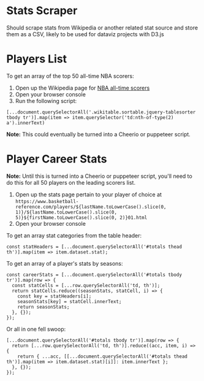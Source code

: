# Stats Scraper

Should scrape stats from Wikipedia or another related stat source and store them as a CSV, likely to be used for dataviz projects with D3.js

# Players List

To get an array of the top 50 all-time NBA scorers:
1. Open up the Wikipedia page for [NBA all-time scorers](https://en.wikipedia.org/wiki/List_of_National_Basketball_Association_career_scoring_leaders)
1. Open your browser console
1. Run the following script:

```
[...document.querySelectorAll('.wikitable.sortable.jquery-tablesorter tbody tr')].map(item => item.querySelector('td:nth-of-type(2) a').innerText)
```

**Note:** This could eventually be turned into a Cheerio or puppeteer script.

# Player Career Stats

**Note:** Until this is turned into a Cheerio or puppeteer script, you'll need to do this for all 50 players on the leading scorers list.

1. Open up the stats page pertain to your player of choice at `https://www.basketball-reference.com/players/${lastName.toLowerCase().slice(0, 1)}/${lastName.toLowerCase().slice(0, 5)}${firstName.toLowerCase().slice(0, 2)}01.html`
1. Open your browser console

To get an array stat categories from the table header:
```
const statHeaders = [...document.querySelectorAll('#totals thead th')].map(item => item.dataset.stat);
```

To get an array of a player's stats by seasons:

```
const careerStats = [...document.querySelectorAll('#totals tbody tr')].map(row => {
  const statCells = [...row.querySelectorAll('td, th')];
  return statCells.reduce((seasonStats, statCell, i) => {
    const key = statHeaders[i];
    seasonStats[key] = statCell.innerText;
    return seasonStats;
  }, {});
});
```

Or all in one fell swoop:

```
[...document.querySelectorAll('#totals tbody tr')].map(row => {
  return [...row.querySelectorAll('td, th')].reduce((acc, item, i) => {
    return { ...acc, [[...document.querySelectorAll('#totals thead th')].map(item => item.dataset.stat)[i]]: item.innerText };
  }, {});
});
```
